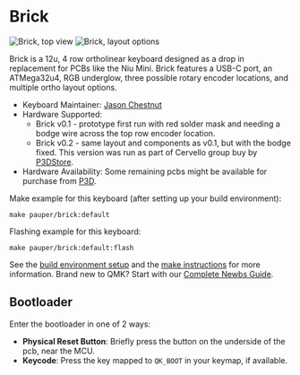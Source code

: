 # Brick

![Brick, top view](https://i.imgur.com/BLJ6Tum.jpg)
![Brick, layout options](https://i.imgur.com/JhsWzY7.png)

Brick is a 12u, 4 row ortholinear keyboard designed as a drop in replacement for PCBs like the Niu Mini. Brick features a USB-C port, an ATMega32u4, RGB underglow, three possible rotary encoder locations, and multiple ortho layout options.

* Keyboard Maintainer: [Jason Chestnut](https://github.com/shurikai)
* Hardware Supported:
    * Brick v0.1 - prototype first run with red solder mask and needing a bodge wire across the top row encoder location.
    * Brick v0.2 - same layout and components as v0.1, but with the bodge fixed. This version was run as part of Cervello group buy by [P3DStore](http://p3dstore.com).
* Hardware Availability: Some remaining pcbs might be available for purchase from [P3D](http://p3dstore.com/collections/pcbs/products/cervello-pcb-only-group-buy).

Make example for this keyboard (after setting up your build environment):

    make pauper/brick:default

Flashing example for this keyboard:
    
    make pauper/brick:default:flash

See the [build environment setup](https://docs.qmk.fm/#/getting_started_build_tools) and the [make instructions](https://docs.qmk.fm/#/getting_started_make_guide) for more information. Brand new to QMK? Start with our [Complete Newbs Guide](https://docs.qmk.fm/#/newbs).

## Bootloader
Enter the bootloader in one of 2 ways:

* **Physical Reset Button**: Briefly press the button on the underside of the pcb, near the MCU.
* **Keycode**: Press the key mapped to `QK_BOOT` in your keymap, if available.
